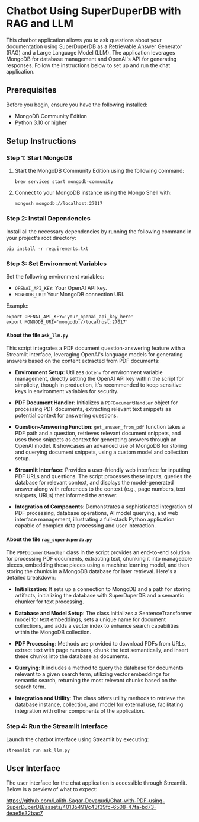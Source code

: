 # Chatbot Using SuperDuperDB with RAG and LLM

This chatbot application allows you to ask questions about your documentation using SuperDuperDB as a Retrievable Answer Generator (RAG) and a Large Language Model (LLM). The application leverages MongoDB for database management and OpenAI's API for generating responses. Follow the instructions below to set up and run the chat application.

## Prerequisites

Before you begin, ensure you have the following installed:
- MongoDB Community Edition
- Python 3.10 or higher

## Setup Instructions

### Step 1: Start MongoDB

1. Start the MongoDB Community Edition using the following command:
   ```shell
   brew services start mongodb-community
   ```
2. Connect to your MongoDB instance using the Mongo Shell with:
   ```shell
   mongosh mongodb://localhost:27017
   ```

### Step 2: Install Dependencies

Install all the necessary dependencies by running the following command in your project's root directory:
```shell
pip install -r requirements.txt
```

### Step 3: Set Environment Variables

Set the following environment variables:
- `OPENAI_API_KEY`: Your OpenAI API key.
- `MONGODB_URI`: Your MongoDB connection URI.

Example:
```shell
export OPENAI_API_KEY='your_openai_api_key_here'
export MONGODB_URI='mongodb://localhost:27017'
```

#### About the file `ask_llm.py`
This script integrates a PDF document question-answering feature with a Streamlit interface, leveraging OpenAI's language models for generating answers based on the content extracted from PDF documents:

- **Environment Setup**: Utilizes `dotenv` for environment variable management, directly setting the OpenAI API key within the script for simplicity, though in production, it's recommended to keep sensitive keys in environment variables for security.

- **PDF Document Handler**: Initializes a `PDFDocumentHandler` object for processing PDF documents, extracting relevant text snippets as potential context for answering questions.

- **Question-Answering Function**: `get_answer_from_pdf` function takes a PDF path and a question, retrieves relevant document snippets, and uses these snippets as context for generating answers through an OpenAI model. It showcases an advanced use of MongoDB for storing and querying document snippets, using a custom model and collection setup.

- **Streamlit Interface**: Provides a user-friendly web interface for inputting PDF URLs and questions. The script processes these inputs, queries the database for relevant context, and displays the model-generated answer along with references to the context (e.g., page numbers, text snippets, URLs) that informed the answer.

- **Integration of Components**: Demonstrates a sophisticated integration of PDF processing, database operations, AI model querying, and web interface management, illustrating a full-stack Python application capable of complex data processing and user interaction.

#### About the file `rag_superduperdb.py`
The `PDFDocumentHandler` class in the script provides an end-to-end solution for processing PDF documents, extracting text, chunking it into manageable pieces, embedding these pieces using a machine learning model, and then storing the chunks in a MongoDB database for later retrieval. Here's a detailed breakdown:

- **Initialization**: It sets up a connection to MongoDB and a path for storing artifacts, initializing the database with SuperDuperDB and a semantic chunker for text processing.

- **Database and Model Setup**: The class initializes a SentenceTransformer model for text embeddings, sets a unique name for document collections, and adds a vector index to enhance search capabilities within the MongoDB collection.

- **PDF Processing**: Methods are provided to download PDFs from URLs, extract text with page numbers, chunk the text semantically, and insert these chunks into the database as documents.

- **Querying**: It includes a method to query the database for documents relevant to a given search term, utilizing vector embeddings for semantic search, returning the most relevant chunks based on the search term.

- **Integration and Utility**: The class offers utility methods to retrieve the database instance, collection, and model for external use, facilitating integration with other components of the application.

### Step 4: Run the Streamlit Interface

Launch the chatbot interface using Streamlit by executing:
```shell
streamlit run ask_llm.py
```

## User Interface

The user interface for the chat application is accessible through Streamlit. Below is a preview of what to expect:

https://github.com/Lalith-Sagar-Devagudi/Chat-with-PDF-using-SuperDuperDB/assets/40135491/c43f39fc-6508-47fa-bd73-deae5e32bac7
